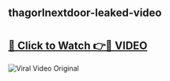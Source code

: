 ## thagorlnextdoor-leaked-video 

# <h2><a href="http://freeplayer.one?title=thagorlnextdoor-leaked-video&ref=21J">🔗 Click to Watch 👉🔴 VIDEO</a></h2>

<a href="http://freeplayer.one?title=thagorlnextdoor-leaked-video&ref=21J" rel="nofollow" data-target="animated-image.originalLink"><img src="https://i.ibb.co.com/xMMVF88/686577567.gif" alt="Viral Video Original" style="max-width: 100%; display: inline-block;" data-target="animated-image.originalImage"></a>

